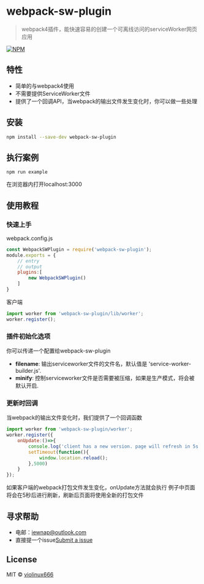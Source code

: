 # webpack-sw-plugin

> webpack4插件，能快速容易的创建一个可离线访问的serviceWorker网页应用

[![NPM](https://img.shields.io/npm/v/webpack-sw-plugin.svg)](https://www.npmjs.com/package/webpack-sw-plugin) 

## 特性

- 简单的与webpack4使用
- 不需要提供ServiceWorker文件
- 提供了一个回调API，当webpack的输出文件发生变化时，你可以做一些处理

## 安装

```bash
npm install --save-dev webpack-sw-plugin
```

## 执行案例

```
npm run example
```

在浏览器内打开localhost:3000


## 使用教程

### 快速上手

webpack.config.js

```jsx
const WebpackSWPlugin = require('webpack-sw-plugin');
module.exports = {
    // entry
    // output
    plugins:[
        new WebpackSWPlugin()
    ]
}
```

客户端

```jsx
import worker from 'webpack-sw-plugin/lib/worker';
worker.register();
```

### 插件初始化选项

你可以传递一个配置给webpack-sw-plugin

- **filename**: 输出serviceworker文件的文件名，默认值是 'service-worker-builder.js'.
- **minify**: 控制serviceworker文件是否需要被压缩，如果是生产模式，将会被默认开启.

### 更新时回调

当webpack的输出文件变化时，我们提供了一个回调函数

```jsx
import worker from 'webpack-sw-plugin/worker';
worker.register({
    onUpdate:()=>{
        console.log('client has a new version. page will refresh in 5s....');
        setTimeout(function(){
            window.location.reload();
        },5000)
    }
});
```

如果客户端的webpack打包文件发生变化，onUpdate方法就会执行
例子中页面将会在5秒后进行刷新，刷新后页面将使用全新的打包文件

## 寻求帮助

- 电邮：iewnap@outlook.com
- 直接提一个issue[Submit a issue](https://github.com/violinux666/webpack-sw-plugin/issues/new)

## License

MIT © [violinux666](https://github.com/violinux666)